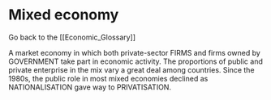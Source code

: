 # Mixed economy

Go back to the [[Economic_Glossary]]


A market economy in which both private-sector FIRMS and firms owned by GOVERNMENT take part in economic activity. The proportions of public and private enterprise in the mix vary a great deal among countries. Since the 1980s, the public role in most mixed economies declined as NATIONALISATION gave way to PRIVATISATION.

